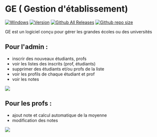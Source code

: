 # GE ( Gestion d'établissement)

[![Windows](https://img.shields.io/badge/Windows-yes-red.svg)](#README)
[![Version](https://img.shields.io/badge/Version-2.0.0-teal)](https://github.com/jahjuno/GE/releases)
[![Github All Releases](https://img.shields.io/github/downloads/jahjuno/GE/total?style=plastic)](https://github.com/jahjuno/GE/releases/download/v2.0.0/ge_software.v2.0.0.exe)
[![Github repo size](https://img.shields.io/github/repo-size/jahjuno/GE)](#README)

GE est un logiciel conçu pour gérer les grandes écoles ou des universités

## Pour l'admin :
- inscrir des nouveaux étudiants, profs
- voir les listes des inscrits (prof, étudiants)
- supprimer des étudiants et/ou profs de la liste
- voir les profils de chaque étudiant et prof 
- voir les notes
<img src="https://github.com/jahjuno/GE/tree/main/src/dist/img/admin_page.png">


## Pour les profs :
- ajout note et calcul automatique de la moyenne
- modification des notes

<img src="https://github.com/jahjuno/GE/tree/main/src/dist/img/ensg.png">
